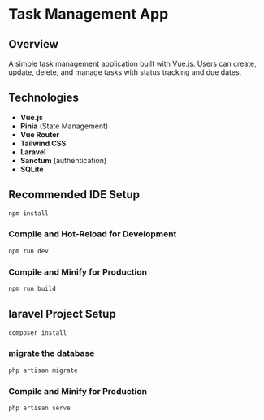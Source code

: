# Task Management App

## Overview

A simple task management application built with Vue.js. Users can create, update, delete, and manage tasks with status tracking and due dates.

## Technologies

- **Vue.js**
- **Pinia** (State Management)
- **Vue Router**
- **Tailwind CSS**
- **Laravel**
- **Sanctum** (authentication)
- **SQLite**

## Recommended IDE Setup

```sh
npm install
```

### Compile and Hot-Reload for Development

```sh
npm run dev
```

### Compile and Minify for Production

```sh
npm run build
```

## laravel Project Setup

```sh
composer install

```

### migrate the database

```sh
php artisan migrate
```

### Compile and Minify for Production 

```sh
php artisan serve
```
